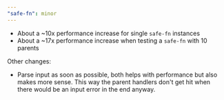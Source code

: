 ```yaml
---
"safe-fn": minor
---
```


- About a ~10x performance increase for single `safe-fn` instances
- About a ~17x performance increase when testing a `safe-fn` with 10 parents

Other changes:

- Parse input as soon as possible, both helps with performance but also makes more sense. This way the parent handlers don't get hit when there would be an input error in the end anyway.
